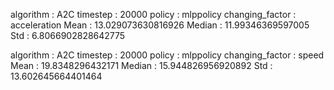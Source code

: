 algorithm : A2C
timestep : 20000
policy : mlppolicy
changing_factor : acceleration
Mean : 13.029073630816926
Median : 11.99346369597005
Std : 6.8066902828642775

algorithm : A2C
timestep : 20000
policy : mlppolicy
changing_factor : speed
Mean : 19.8348296432171
Median : 15.944826956920892
Std : 13.602645664401464
